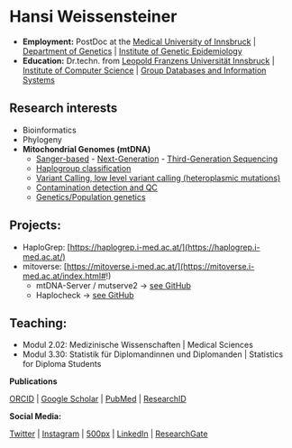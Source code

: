 # Hansi Weissensteiner
 - **Employment:** PostDoc at the [Medical University of Innsbruck](https://www.i-med.ac.at/mypoint/) | [Department of Genetics](https://www.i-med.ac.at/mgmkp/) | [Institute of Genetic Epidemiology](http://genepi.i-med.ac.at/)
 - **Education:** Dr.techn. from [Leopold Franzens Universität Innsbruck](https://www.uibk.ac.at/de/) | [Institute of Computer Science](https://www.uibk.ac.at/informatik/) | [Group Databases and Information Systems](https://dbis-informatik.uibk.ac.at/)

## Research interests

- Bioinformatics
- Phylogeny
- **Mitochondrial Genomes (mtDNA)**
  - [Sanger-based](https://bmcbioinformatics.biomedcentral.com/articles/10.1186/1471-2105-11-122) - [Next-Generation](https://www.mdpi.com/1422-0067/22/2/935) - [Third-Generation Sequencing](https://www.frontiersin.org/articles/10.3389/fgene.2022.887644/full)
  - [Haplogroup classification](https://haplogrep.i-med.ac.at/)
  - [Variant Calling, low level variant calling (heteroplasmic mutations)](https://github.com/seppinho/mutserve)
  - [Contamination detection and QC](https://github.com/genepi/haplocheck)
  - [Genetics/Population genetics](https://www.nature.com/articles/s41598-021-90145-2)


## Projects:

 - HaploGrep: [https://haplogrep.i-med.ac.at/](https://haplogrep.i-med.ac.at/)
 - mitoverse: [https://mitoverse.i-med.ac.at/](https://mitoverse.i-med.ac.at/index.html#!) 
   - mtDNA-Server / mutserve2 -> [see GitHub](https://github.com/seppinho/mutserve)
   - Haplocheck -> [see GitHub](https://github.com/genepi/haplocheck)
   
## Teaching:

-  Modul 2.02: Medizinische Wissenschaften | Medical Sciences 
-  Modul 3.30: Statistik für Diplomandinnen und Diplomanden | Statistics for Diploma Students

**Publications**

 [ORCID](https://orcid.org/0000-0002-2871-8669) | [Google Scholar](https://scholar.google.com/citations?user=iGUxXZIAAAAJ&hl=en) | [PubMed](https://pubmed.ncbi.nlm.nih.gov/?term=hansi+weissensteiner&sort=date) | [ResearchID](https://publons.com/wos-op/researcher/4555250/hansi-weissensteiner/) 
 
 **Social Media:**
 
 [Twitter](https://twitter.com/whansi) | [Instagram](https://www.instagram.com/hansi.it/) | [500px](https://500px.com/p/haansi?view=photos) | [LinkedIn](https://www.linkedin.com/in/hansi-wei%C3%9Fensteiner-905b05bb/) | [ResearchGate](https://www.researchgate.net/profile/Hansi_Weissensteiner) 

